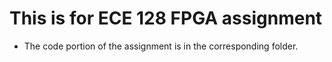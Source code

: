 # This is for ECE 128 FPGA assignment
- The code portion of the assignment is in the corresponding folder.
